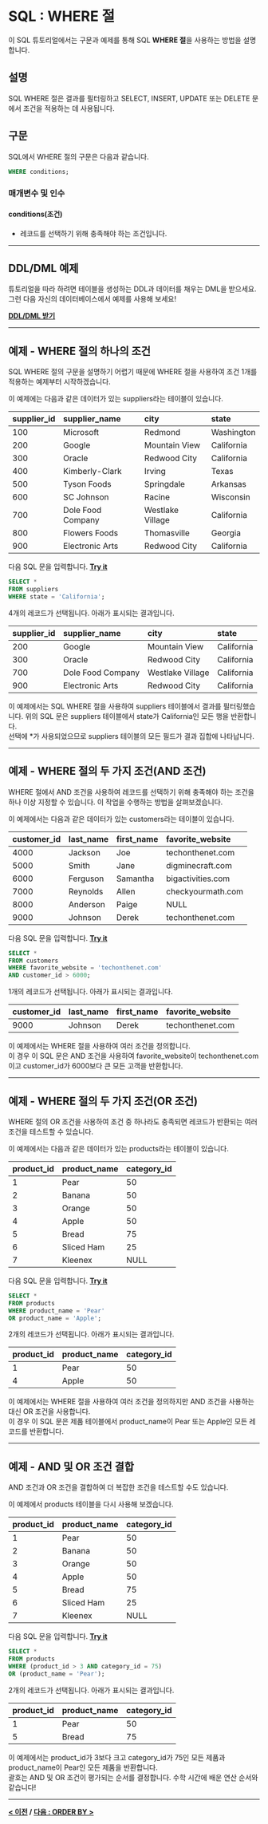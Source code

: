 # SQL : WHERE 절

이 SQL 튜토리얼에서는 구문과 예제를 통해 SQL **WHERE 절**을 사용하는 방법을 설명합니다.

## 설명
SQL WHERE 절은 결과를 필터링하고 SELECT, INSERT, UPDATE 또는 DELETE 문에서 조건을 적용하는 데 사용됩니다.

## 구문
SQL에서 WHERE 절의 구문은 다음과 같습니다.
```SQL
WHERE conditions;
```
### 매개변수 및 인수
#### **conditions(조건)**
- 레코드를 선택하기 위해 충족해야 하는 조건입니다.

---
## DDL/DML 예제
튜토리얼을 따라 하려면 테이블을 생성하는 DDL과 데이터를 채우는 DML을 받으세요. 그런 다음 자신의 데이터베이스에서 예제를 사용해 보세요!

**[DDL/DML 받기](https://www.techonthenet.com/sql/where_ddl.php)**

---
## 예제 - WHERE 절의 하나의 조건
SQL WHERE 절의 구문을 설명하기 어렵기 때문에 WHERE 절을 사용하여 조건 1개를 적용하는 예제부터 시작하겠습니다.

이 예제에는 다음과 같은 데이터가 있는 suppliers라는 테이블이 있습니다.

| supplier_id | supplier_name     | city             | state      |
| :---------- | :---------------- | :--------------- | :--------- |
| 100         | Microsoft         | Redmond          | Washington |
| 200         | Google            | Mountain View    | California |
| 300         | Oracle            | Redwood City     | California |
| 400         | Kimberly-Clark    | Irving           | Texas      |
| 500         | Tyson Foods       | Springdale       | Arkansas   |
| 600         | SC Johnson        | Racine           | Wisconsin  |
| 700         | Dole Food Company | Westlake Village | California |
| 800         | Flowers Foods     | Thomasville      | Georgia    |
| 900         | Electronic Arts   | Redwood City     | California |

다음 SQL 문을 입력합니다. **[Try it](https://www.techonthenet.com/sql/where_try_sql.php)**
```SQL
SELECT *
FROM suppliers
WHERE state = 'California';
```
4개의 레코드가 선택됩니다. 아래가 표시되는 결과입니다.

| supplier_id | supplier_name     | city             | state      |
| :---------- | :---------------- | :--------------- | :--------- |
| 200         | Google            | Mountain View    | California |
| 300         | Oracle            | Redwood City     | California |
| 700         | Dole Food Company | Westlake Village | California |
| 900         | Electronic Arts   | Redwood City     | California |

이 예제에서는 SQL WHERE 절을 사용하여 suppliers 테이블에서 결과를 필터링했습니다. 위의 SQL 문은 suppliers 테이블에서 state가 California인 모든 행을 반환합니다.  
선택에 *가 사용되었으므로 suppliers 테이블의 모든 필드가 결과 집합에 나타납니다.

---
## 예제 - WHERE 절의 두 가지 조건(AND 조건)
WHERE 절에서 AND 조건을 사용하여 레코드를 선택하기 위해 충족해야 하는 조건을 하나 이상 지정할 수 있습니다. 이 작업을 수행하는 방법을 살펴보겠습니다.

이 예제에서는 다음과 같은 데이터가 있는 customers라는 테이블이 있습니다.

| customer_id | last_name | first_name | favorite_website  |
| :---------- | :-------- | :--------- | :---------------- |
| 4000        | Jackson   | Joe        | techonthenet.com  |
| 5000        | Smith     | Jane       | digminecraft.com  |
| 6000        | Ferguson  | Samantha   | bigactivities.com |
| 7000        | Reynolds  | Allen      | checkyourmath.com |
| 8000        | Anderson  | Paige      | NULL              |
| 9000        | Johnson   | Derek      | techonthenet.com  |

다음 SQL 문을 입력합니다. **[Try it](https://www.techonthenet.com/sql/where_try_sql.php)**
```SQL
SELECT *
FROM customers
WHERE favorite_website = 'techonthenet.com'
AND customer_id > 6000;
```
1개의 레코드가 선택됩니다. 아래가 표시되는 결과입니다.

| customer_id | last_name | first_name | favorite_website |
| :---------- | :-------- | :--------- | :--------------- |
| 9000        | Johnson   | Derek      | techonthenet.com |

이 예제에서는 WHERE 절을 사용하여 여러 조건을 정의합니다.  
이 경우 이 SQL 문은 AND 조건을 사용하여 favorite_website이 techonthenet.com이고 customer_id가 6000보다 큰 모든 고객을 반환합니다.

---
## 예제 - WHERE 절의 두 가지 조건(OR 조건)
WHERE 절의 OR 조건을 사용하여 조건 중 하나라도 충족되면 레코드가 반환되는 여러 조건을 테스트할 수 있습니다.

이 예제에서는 다음과 같은 데이터가 있는 products라는 테이블이 있습니다.

| product_id | product_name | category_id |
| :--------- | :----------- | :---------- |
| 1          | Pear         | 50          |
| 2          | Banana       | 50          |
| 3          | Orange       | 50          |
| 4          | Apple        | 50          |
| 5          | Bread        | 75          |
| 6          | Sliced Ham   | 25          |
| 7          | Kleenex      | NULL        |

다음 SQL 문을 입력합니다. **[Try it](https://www.techonthenet.com/sql/where_try_sql.php)**
```SQL
SELECT *
FROM products
WHERE product_name = 'Pear'
OR product_name = 'Apple';
```
2개의 레코드가 선택됩니다. 아래가 표시되는 결과입니다.

| product_id | product_name | category_id |
| :--------- | :----------- | :---------- |
| 1          | Pear         | 50          |
| 4          | Apple        | 50          |

이 예제에서는 WHERE 절을 사용하여 여러 조건을 정의하지만 AND 조건을 사용하는 대신 OR 조건을 사용합니다.  
이 경우 이 SQL 문은 제품 테이블에서 product_name이 Pear 또는 Apple인 모든 레코드를 반환합니다.

---
## 예제 - AND 및 OR 조건 결합
AND 조건과 OR 조건을 결합하여 더 복잡한 조건을 테스트할 수도 있습니다.

이 예제에서 products 테이블을 다시 사용해 보겠습니다.

| product_id | product_name | category_id |
| :--------- | :----------- | :---------- |
| 1          | Pear         | 50          |
| 2          | Banana       | 50          |
| 3          | Orange       | 50          |
| 4          | Apple        | 50          |
| 5          | Bread        | 75          |
| 6          | Sliced Ham   | 25          |
| 7          | Kleenex      | NULL        |

다음 SQL 문을 입력합니다. **[Try it](https://www.techonthenet.com/sql/where_try_sql.php)**
```SQL
SELECT *
FROM products
WHERE (product_id > 3 AND category_id = 75)
OR (product_name = 'Pear');
```
2개의 레코드가 선택됩니다. 아래가 표시되는 결과입니다.

| product_id | product_name | category_id |
| :--------- | :----------- | :---------- |
| 1          | Pear         | 50          |
| 5          | Bread        | 75          |

이 예제에서는 product_id가 3보다 크고 category_id가 75인 모든 제품과 product_name이 Pear인 모든 제품을 반환합니다.  
괄호는 AND 및 OR 조건이 평가되는 순서를 결정합니다. 수학 시간에 배운 연산 순서와 같습니다!

---
**[< 이전](https://github.com/riz-jeong/TechOnTheNet-Korean-Translation/blob/main/SQL/Comparison_Operators.md) / [다음 : ORDER BY >](https://github.com/riz-jeong/TechOnTheNet-Korean-Translation/blob/main/SQL/ORDER_BY.md)**